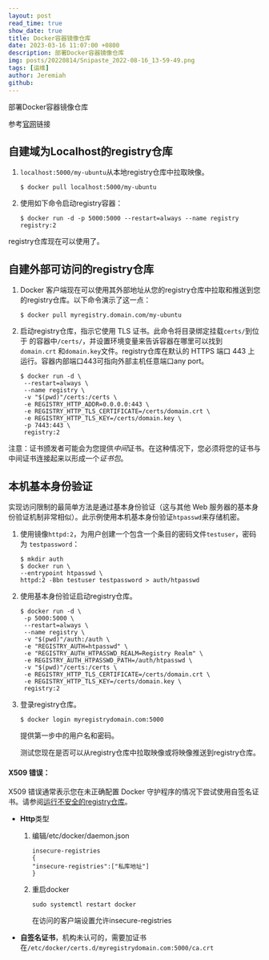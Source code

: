 ```yaml
---
layout: post
read_time: true
show_date: true
title: Docker容器镜像仓库
date: 2023-03-16 11:07:00 +0800
description: 部署Docker容器镜像仓库
img: posts/20220814/Snipaste_2022-08-16_13-59-49.png
tags: [运维]
author: Jeremiah
github: 
---
```


部署Docker容器镜像仓库

参考[官网](https://docs.docker.com/registry/deploying/)链接

## 自建域为Localhost的registry仓库

1. `localhost:5000/my-ubuntu`从本地registry仓库中拉取映像。
   
   ```
   $ docker pull localhost:5000/my-ubuntu
   ```

2. 使用如下命令启动registry容器：
   
   ```
   $ docker run -d -p 5000:5000 --restart=always --name registry registry:2
   ```

registry仓库现在可以使用了。

## 自建外部可访问的registry仓库

1. Docker 客户端现在可以使用其外部地址从您的registry仓库中拉取和推送到您的registry仓库。以下命令演示了这一点：
   
   ```
   $ docker pull myregistry.domain.com/my-ubuntu
   ```

2. 启动registry仓库，指示它使用 TLS 证书。此命令将目录绑定挂载`certs/`到位于 的容器中`/certs/`，并设置环境变量来告诉容器在哪里可以找到`domain.crt` 和`domain.key`文件。registry仓库在默认的 HTTPS 端口 443 上运行。容器内部端口443可指向外部主机任意端口any port。
   
   ```
   $ docker run -d \
    --restart=always \
    --name registry \
    -v "$(pwd)"/certs:/certs \
    -e REGISTRY_HTTP_ADDR=0.0.0.0:443 \
    -e REGISTRY_HTTP_TLS_CERTIFICATE=/certs/domain.crt \
    -e REGISTRY_HTTP_TLS_KEY=/certs/domain.key \
    -p 7443:443 \
    registry:2
   ```

注意：证书颁发者可能会为您提供*中间*证书。在这种情况下，您必须将您的证书与中间证书连接起来以形成一个*证书包*。

## 本机基本身份验证

实现访问限制的最简单方法是通过基本身份验证（这与其他 Web 服务器的基本身份验证机制非常相似）。此示例使用本机基本身份验证`htpasswd`来存储机密。

1. 使用镜像`httpd:2`，为用户创建一个包含一个条目的密码文件`testuser`，密码为 `testpassword`：
   
   ```
   $ mkdir auth
   $ docker run \
   --entrypoint htpasswd \
   httpd:2 -Bbn testuser testpassword > auth/htpasswd
   ```

2. 使用基本身份验证启动registry仓库。
   
   ```
   $ docker run -d \
    -p 5000:5000 \
    --restart=always \
    --name registry \
    -v "$(pwd)"/auth:/auth \
    -e "REGISTRY_AUTH=htpasswd" \
    -e "REGISTRY_AUTH_HTPASSWD_REALM=Registry Realm" \
    -e REGISTRY_AUTH_HTPASSWD_PATH=/auth/htpasswd \
    -v "$(pwd)"/certs:/certs \
    -e REGISTRY_HTTP_TLS_CERTIFICATE=/certs/domain.crt \
    -e REGISTRY_HTTP_TLS_KEY=/certs/domain.key \
    registry:2
   ```

3. 登录registry仓库。
   
   ```
   $ docker login myregistrydomain.com:5000
   ```
   
   提供第一步中的用户名和密码。
   
   测试您现在是否可以从registry仓库中拉取映像或将映像推送到registry仓库。

#### X509 错误：

X509 错误通常表示您在未正确配置 Docker 守护程序的情况下尝试使用自签名证书。请参阅[运行不安全的registry仓库](https://docs.docker.com/registry/insecure/)。

+ **Http**类型 
  
  1. 编辑/etc/docker/daemon.json 
     
     ```
     insecure-registries
     { 
     "insecure-registries":["私库地址"]
     }
     ```
  
  2. 重启docker
     
     ```
     sudo systemctl restart docker
     ```
     
     在访问的客户端设置允许insecure-registries

+ **自签名证书**，机构未认可的，需要加证书在`/etc/docker/certs.d/myregistrydomain.com:5000/ca.crt `
